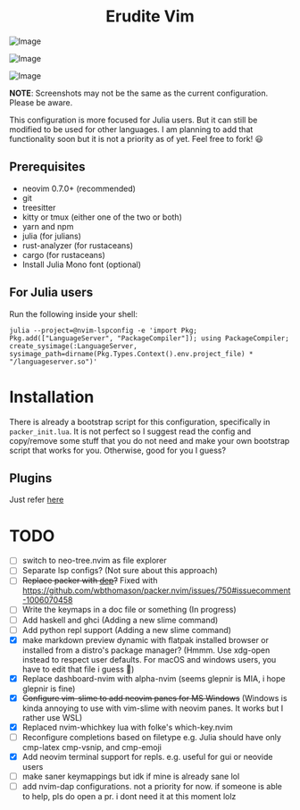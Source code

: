 <div align="center"><h1> Erudite Vim </h1></div>

![Image](https://github.com/uncomfyhalomacro/erudite-vim/blob/main/screenshots/screenshot_new.png)

![Image](https://github.com/uncomfyhalomacro/erudite-vim/blob/main/screenshots/screenshot_whichkey.png)

![Image](https://github.com/uncomfyhalomacro/erudite-vim/blob/main/screenshots/full_setup.png)

**NOTE**: Screenshots may not be the same as the current configuration. Please be aware.

This configuration is more focused for Julia users. But it can still be modified to be used for other languages. I am
planning to add that functionality soon but it is not a priority as of yet. Feel free to fork! :smiley:

## Prerequisites

- neovim 0.7.0+ (recommended)
- git
- treesitter 
- kitty or tmux (either one of the two or both)
- yarn and npm
- julia (for julians)
- rust-analyzer (for rustaceans)
- cargo (for rustaceans)
- Install Julia Mono font (optional)

## For Julia users

Run the following inside your shell:

```shell
julia --project=@nvim-lspconfig -e 'import Pkg; Pkg.add(["LanguageServer", "PackageCompiler"]); using PackageCompiler; create_sysimage(:LanguageServer, sysimage_path=dirname(Pkg.Types.Context().env.project_file) * "/languageserver.so")'
```

# Installation

There is already a bootstrap script for this configuration, specifically in
`packer_init.lua`. It is not perfect so I suggest read the config and
copy/remove some stuff that you do not need and make your own bootstrap script
that works for you. Otherwise, good for you I guess?

## Plugins

Just refer [here](https://github.com/uncomfyhalomacro/erudite-vim/blob/3b83f6d9d82c6f159bc180832584ec25c54a9d04/lua/run_packer/packer_init.lua#L25-L446)

# TODO

- [ ] switch to neo-tree.nvim as file explorer
- [ ] Separate lsp configs? (Not sure about this approach)
- [ ] ~~Replace packer with [dep](https://github.com/chiyadev/dep)?~~ Fixed with
  https://github.com/wbthomason/packer.nvim/issues/750#issuecomment-1006070458
- [ ] Write the keymaps in a doc file or something (In progress)
- [ ] Add haskell and ghci (Adding a new slime command)
- [ ] Add python repl support (Adding a new slime command)
- [x] make markdown preview dynamic with flatpak installed browser or installed
  from a distro's package manager? (Hmmm. Use xdg-open instead to respect user defaults. For macOS and windows users,
  you have to edit that file i guess :woozy_face:)
- [x] Replace dashboard-nvim with alpha-nvim (seems glepnir is MIA, i hope
  glepnir is fine)
- [x] ~~Configure vim-slime to add neovim panes for MS Windows~~ (Windows is kinda annoying to use with vim-slime with
  neovim panes. It works but I rather use WSL)
- [x] Replaced nvim-whichkey lua with folke's which-key.nvim
- [ ] Reconfigure completions based on filetype e.g. Julia should have only cmp-latex cmp-vsnip, and cmp-emoji
- [x] Add neovim terminal support for repls. e.g. useful for gui or neovide users
- [ ] make saner keymappings but idk if mine is already sane lol
- [ ] add nvim-dap configurations. not a priority for now. if someone is able to help, pls do open a pr. i dont need it at this moment lolz

